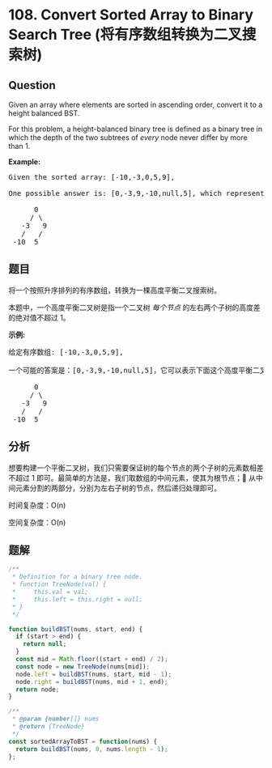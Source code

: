 # 108. Convert Sorted Array to Binary Search Tree (将有序数组转换为二叉搜索树)

## Question

Given an array where elements are sorted in ascending order, convert it to a height balanced BST.

For this problem, a height-balanced binary tree is defined as a binary tree in which the depth of the two subtrees of _every_ node never differ by more than 1.

**Example:**

<pre>Given the sorted array: [-10,-3,0,5,9],

One possible answer is: [0,-3,9,-10,null,5], which represents the following height balanced BST:

      0
     / \
   -3   9
   /   /
 -10  5
</pre>

## 题目

将一个按照升序排列的有序数组，转换为一棵高度平衡二叉搜索树。

本题中，一个高度平衡二叉树是指一个二叉树 _每个节点_ 的左右两个子树的高度差的绝对值不超过 1。

**示例:**

<pre>给定有序数组: [-10,-3,0,5,9],

一个可能的答案是：[0,-3,9,-10,null,5]，它可以表示下面这个高度平衡二叉搜索树：

      0
     / \
   -3   9
   /   /
 -10  5
</pre>

## 分析

想要构建一个平衡二叉树，我们只需要保证树的每个节点的两个子树的元素数相差不超过 1 即可。最简单的方法是，我们取数组的中间元素，使其为根节点； 从中间元素分割的两部分，分别为左右子树的节点，然后递归处理即可。

时间复杂度：O(n)

空间复杂度：O(n)

## 题解

```javascript
/**
 * Definition for a binary tree node.
 * function TreeNode(val) {
 *     this.val = val;
 *     this.left = this.right = null;
 * }
 */

function buildBST(nums, start, end) {
  if (start > end) {
    return null;
  }
  const mid = Math.floor((start + end) / 2);
  const node = new TreeNode(nums[mid]);
  node.left = buildBST(nums, start, mid - 1);
  node.right = buildBST(nums, mid + 1, end);
  return node;
}

/**
 * @param {number[]} nums
 * @return {TreeNode}
 */
const sortedArrayToBST = function(nums) {
  return buildBST(nums, 0, nums.length - 1);
};
```
